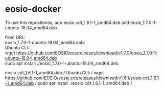 # eosio-docker
To use this repositories, add eosio.cdt_1.6.1-1_amd64.deb and eosio_1.7.0-1-ubuntu-18.04_amd64.deb

from URL:  
eosio_1.7.0-1-ubuntu-18.04_amd64.deb:  
Ubuntu CLI:  
wget https://github.com/EOSIO/eos/releases/download/v1.7.0/eosio_1.7.0-1-ubuntu-18.04_amd64.deb  
sudo apt install ./eosio_1.7.0-1-ubuntu-18.04_amd64.deb  

eosio.cdt_1.6.1-1_amd64.deb:/
Ubuntu CLI: /
wget https://github.com/EOSIO/eosio.cdt/releases/download/v1.6.1/eosio.cdt_1.6.1-1_amd64.deb /
sudo apt install ./eosio.cdt_1.6.1-1_amd64.deb /
